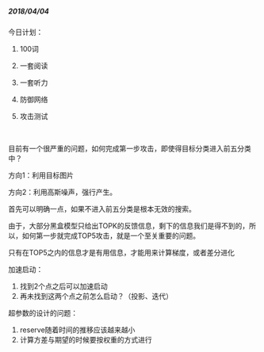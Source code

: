 

##### 2018/04/04

今日计划：

1. 100词

2. 一套阅读

3. 一套听力

4. 防御网络

5. 攻击测试

   ​

目前有一个很严重的问题，如何完成第一步攻击，即使得目标分类进入前五分类中？

方向1：利用目标图片

方向2：利用高斯噪声，强行产生。

首先可以明确一点，如果不进入前五分类是根本无效的搜索。

由于，大部分黑盒模型只给出TOPK的反馈信息，剩下的信息我们是得不到的，所以，如何第一步就完成TOP5攻击，就是一个至关重要的问题。

只有在TOP5之内的信息才是有用信息，才能用来计算梯度，或者差分进化

加速启动：

1. 找到2个点之后可以加速启动
2. 再未找到这两个点之前怎么启动？（投影、迭代）

超参数的设计的问题：

1. reserve随着时间的推移应该越来越小
2. 计算方差与期望的时候要按权重的方式进行